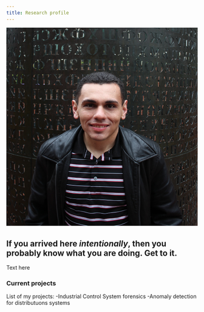 ```yaml
---
title: Research profile
---
```


![Me at one of Sanborn's sculptures](/me.JPG "Me at one of Sanborn's sculptures")

## If you arrived here _intentionally_, then you probably know what you are doing. Get to it.
Text here

### Current projects
List of my projects:
-Industrial Control System forensics
-Anomaly detection for distributuons systems
